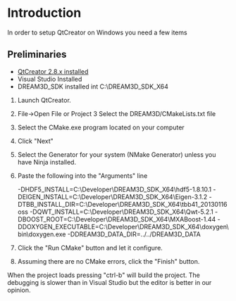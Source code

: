# Introduction #

In order to setup QtCreator on Windows you need a few items

## Preliminaries ##

+ [QtCreator 2.8.x installed](http://qt-project.org/downloads)
+ Visual Studio Installed
+ DREAM3D_SDK installed int C:\DREAM3D_SDK_X64

1. Launch QtCreator.
2. File->Open File or Project
3 Select the DREAM3D/CMakeLists.txt file
4. Select the CMake.exe program located on your computer
5. Click "Next"
6. Select the Generator for your system (NMake Generator) unless you have Ninja installed.
7. Paste the following into the "Arguments" line

    -DHDF5_INSTALL=C:\Developer\DREAM3D_SDK_X64\hdf5-1.8.10.1 -DEIGEN_INSTALL=C:\Developer\DREAM3D_SDK_X64\Eigen-3.1.2 -DTBB_INSTALL_DIR=C:\Developer\DREAM3D_SDK_X64\tbb41_20130116oss -DQWT_INSTALL=C:\Developer\DREAM3D_SDK_X64\Qwt-5.2.1 -DBOOST_ROOT=C:\Developer\DREAM3D_SDK_X64\MXABoost-1.44 -DDOXYGEN_EXECUTABLE=C:\Developer\DREAM3D_SDK_X64\doxygen\bin\doxygen.exe -DDREAM3D_DATA_DIR=../../DREAM3D_DATA

8. Click the "Run CMake" button and let it configure.
9. Assuming there are no CMake errors, click the "Finish" button.
    
When the project loads pressing "ctrl-b" will build the project. The debugging is slower than in Visual Studio but the editor is better in our opinion.

